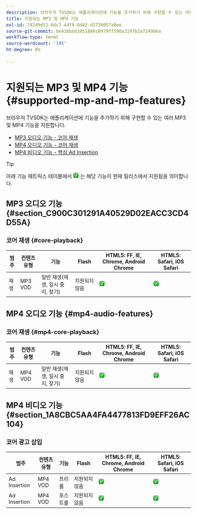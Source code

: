 ```yaml
---
description: 브라우저 TVSDK는 애플리케이션에 기능을 추가하기 위해 구현할 수 있는 여러 MP3 및 MP4 기능을 지원합니다.
title: 지원되는 MP3 및 MP4 기능
exl-id: 742d9d52-0dc7-44f9-8d42-d2738057a0ee
source-git-commit: be43bbbd1051886c8979ff590a3197b2a7249b6a
workflow-type: tm+mt
source-wordcount: '195'
ht-degree: 0%

---
```


# 지원되는 MP3 및 MP4 기능 {#supported-mp-and-mp-features}

브라우저 TVSDK는 애플리케이션에 기능을 추가하기 위해 구현할 수 있는 여러 MP3 및 MP4 기능을 지원합니다.
* [MP3 오디오 기능 - 코어 재생](#core-playback)
* [MP4 오디오 기능 - 코어 재생](#mp4-audio-features)
* [MP4 비디오 기능 - 핵심 Ad Insertion](#section_1A8CBC5AA4FA4477813FD9EFF26AC104)

>[!TIP]
>
>아래 기능 매트릭스 테이블에서 ![지원됨 아이콘](assets/supported15.png) 는 해당 기능이 현재 릴리스에서 지원됨을 의미합니다.

## MP3 오디오 기능 {#section_C900C301291A40529D02EACC3CD4D55A}

### 코어 재생 {#core-playback}

| 범주 | 컨텐츠 유형 | 기능 | Flash | HTML5: FF, IE, Chrome, Android Chrome | HTML5: Safari, iOS Safari |
|--- |--- |--- |--- |--- |--- |
| 재생 | MP3 VOD | 일반 재생(재생, 일시 중지, 찾기) | 지원되지 않음 | ![지원됨 아이콘](assets/supported15.png) | ![지원됨 아이콘](assets/supported15.png) |

## MP4 오디오 기능 {#mp4-audio-features}

### 코어 재생 {#mp4-core-playback}

| 범주 | 컨텐츠 유형 | 기능 | Flash | HTML5: FF, IE, Chrome, Android Chrome | HTML5: Safari, iOS Safari |
|--- |--- |--- |--- |--- |--- |
| 재생 | MP4 VOD | 일반 재생(재생, 일시 중지, 찾기) | 지원되지 않음 | ![지원됨 아이콘](assets/supported15.png) | ![지원됨 아이콘](assets/supported15.png) |

## MP4 비디오 기능 {#section_1A8CBC5AA4FA4477813FD9EFF26AC104}

### 코어 광고 삽입

| 범주 | 컨텐츠 유형 | 기능 | Flash | HTML5: FF, IE, Chrome, Android Chrome | HTML5: Safari, iOS Safari |
|--- |--- |--- |--- |--- |--- |
| Ad Insertion | MP4 VOD | 프리롤 | 지원되지 않음 | ![지원됨 아이콘](assets/supported15.png) | ![지원됨 아이콘](assets/supported15.png) |
| Ad Insertion | MP4 VOD | 포스트롤 | 지원되지 않음 | ![지원됨 아이콘](assets/supported15.png) | ![지원됨 아이콘](assets/supported15.png) |
